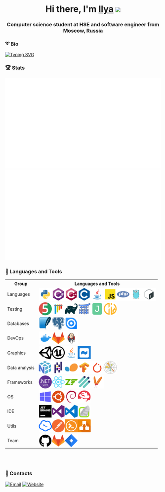 <h1 align="center">Hi there, I'm <a href="http://ilya.code.tilda.ws" target="_blank">Ilya</a> 
<img src="https://github.com/blackcater/blackcater/raw/main/images/Hi.gif" width="32"/></h1>
<h3 align="center">Computer science student at HSE and software engineer from Moscow, Russia</h3>

### :curly_loop: Bio
[![Typing SVG](https://readme-typing-svg.herokuapp.com?color=%2336BCF7&lines=I+am+currently+23+years+old)](https://git.io/typing-svg)

### :trophy: Stats

![Stats Overview](https://raw.githubusercontent.com/richerX/github-stats-transparent/output/generated/overview.svg)
![Most Used Languages](https://raw.githubusercontent.com/richerX/github-stats-transparent/output/generated/languages.svg)

### :hammer: Languages and Tools
<table>
  <tr>
    <th>Group</th>
    <th>Languages and Tools</th>
  </tr>
  
  <tr>
    <td>Languages</td>
    <td>
        <img align="left" width ="42px" src="icons/python.svg">
        <img align="left" width ="42px" src="icons/csharp.svg">
        <img align="left" width ="42px" src="icons/cplusplus.svg">
        <img align="left" width ="42px" src="icons/c.svg">
        <img align="left" width ="42px" src="icons/java.svg">
        <img align="left" width ="42px" src="icons/javascript.svg">
        <img align="left" width ="42px" src="icons/php.svg">
        <img align="left" width ="42px" src="icons/go.svg">
        <img align="left" width ="42px" src="icons/bash-colored.svg">
    </td>
  </tr>
  
  <tr>
    <td>Testing</td>
    <td>
        <img align="left" width ="42px" src="icons/junit.png">
        <img align="left" width ="42px" src="icons/pytest.svg">
        <img align="left" width ="42px" src="icons/gradle.svg">
        <img align="left" width ="42px" src="icons/jinja.svg">
        <img align="left" width ="42px" src="icons/jacoco.svg">
        <img align="left" width ="42px" src="icons/jazzer.png">
    </td>
  </tr>
  
  <tr>
    <td>Databases</td>
    <td>
        <img align="left" width ="42px" src="icons/sqlite.svg">
        <img align="left" width ="42px" src="icons/postgresql.svg">
        <img align="left" width ="42px" src="icons/ninox.svg">
    </td>
  </tr>
  
  <tr>
    <td>DevOps</td>
    <td>
        <img align="left" width ="42px" src="icons/docker.svg">
        <img align="left" width ="42px" src="icons/gitlab.svg">
        <img align="left" width ="42px" src="icons/jenkins.svg">
    </td>
  </tr>
  
  <tr>
    <td>Graphics</td>
    <td>
        <img align="left" width ="42px" src="icons/unity.svg">
        <img align="left" width ="42px" src="icons/unreal-engine.svg">
        <img align="left" width ="42px" src="icons/java_fx.svg">
        <img align="left" width ="42px" src="icons/winforms.png">
    </td>
  </tr>
  
  <tr>
    <td>Data analysis</td>
    <td>
        <img align="left" width ="42px" src="icons/numpy.svg">
        <img align="left" width ="42px" src="icons/pandas.svg">
        <img align="left" width ="42px" src="icons/scikit_learn.svg">
        <img align="left" width ="42px" src="icons/tensorflow.svg"> 
        <img align="left" width ="42px" src="icons/pytorch.svg">
        <img align="left" width ="42px" src="icons/matplotlib.svg">
    </td>
  </tr>
  
  <tr>
    <td>Frameworks</td>
    <td>
        <img align="left" width ="42px" src="icons/net.svg">
        <img align="left" width ="42px" src="icons/react.svg">
        <img align="left" width ="42px" src="icons/zend.svg">
        <img align="left" width ="42px" src="icons/guzzle.png">
        <img align="left" width ="42px" src="icons/maven.svg">
    </td>
  </tr>
  
  <tr>
    <td>OS</td>
    <td>
        <img align="left" width ="42px" src="icons/windows.svg">
        <img align="left" width ="42px" src="icons/ubuntu.svg">
        <img align="left" width ="42px" src="icons/debian.svg">
        <img align="left" width ="42px" src="icons/redhat.svg">
    </td>
  </tr>
  
  <tr>
    <td>IDE</td>
    <td>
        <img align="left" width ="42px" src="icons/jetbrains.svg">
        <img align="left" width ="42px" src="icons/visualstudio.svg">
        <img align="left" width ="42px" src="icons/visual-studio-code.svg">
        <img align="left" width ="42px" src="icons/wing.png">
    </td>
  </tr>
  
  <tr>
    <td>Utils</td>
    <td>
        <img align="left" width ="42px" src="icons/termius.svg">
        <img align="left" width ="42px" src="icons/postman.svg">
        <img align="left" width ="42px" src="icons/solar-putty.png">
        <img align="left" width ="42px" src="icons/draw_io.svg">
    </td>
  </tr>
  
  <tr>
    <td>Team</td>
    <td>
        <img align="left" width ="42px" src="icons/github.svg">
        <img align="left" width ="42px" src="icons/gitlab.svg">
        <img align="left" width ="42px" src="icons/jira.svg">
    </td>
  </tr>
  
</table>




<br><br>

### :email: Contacts
[![Email](https://img.shields.io/badge/Gmail-D14836?style=for-the-badge&logo=gmail&logoColor=white)](mailto:ilya.kunin@mail.ru)
[![Website](https://img.shields.io/badge/website-000000?style=for-the-badge&logo=About.me&logoColor=white)](http://ilya.code.tilda.ws/)

